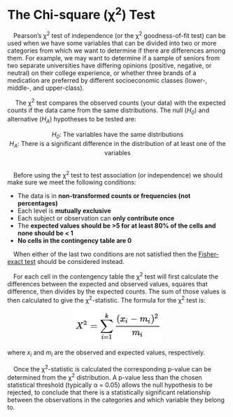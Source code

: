 
# The Chi-square (χ<sup>2</sup>) Test

 Pearson’s χ<sup>2</sup> test of independence (or the χ<sup>2</sup>
goodness-of-fit test) can be used when we have some variables that can
be divided into two or more categories from which we want to determine
if there are differences among them. For example, we may want to
determine if a sample of seniors from two separate universities have
differing opinions (positive, negative, or neutral) on their college
experience, or whether three brands of a medication are preferred by
different socioeconomic classes (lower-, middle-, and upper-class).

  The χ<sup>2</sup> test compares the observed counts (your data) with
the expected counts if the data came from the same distributions. The
null (<i>H<sub>0</sub></i>) and alternative (<i>H<sub>A</sub></i>)
hypotheses to be tested are:

<center>
<i>H<sub>0</sub></i>: The variables have the same distributions
</center>
<center>
<i>H<sub>A</sub></i>: There is a significant difference in the
distribution of at least one of the variables
</center>

<br>

 Before using the χ<sup>2</sup> test to test association (or
independence) we should make sure we meet the following conditions:

-   The data is in **non-transformed counts or frequencies (not
    percentages)**
-   Each level is **mutually exclusive**
-   Each subject or observation can **only contribute once**
-   The **expected values should be &gt;5 for at least 80% of the cells
    and none should be &lt; 1**
-   **No cells in the contingency table are 0**

 When either of the last two conditions are not satisfied then the
[Fisher-exact
test](https://tylerbg.github.io/DLC_statical_guides/docs/Info/Fisher-exact-test)
should be considered instead.

 For each cell in the contengency table the χ<sup>2</sup> test will
first calculate the differences between the expected and observed
values, squares that difference, then divides by the expected counts.
The sum of those values is then calculated to give the
χ<sup>2</sup>-statistic. The formula for the χ<sup>2</sup> test is:

<center>
<img src="img/chi-sq-test/chi-sq_eq.PNG" style="display: block; margin: auto;" />
</center>

where <i>x<sub>i</sub></i> and <i>m<sub>i</sub></i> are the observed and
expected values, respectively.

 Once the χ<sup>2</sup>-statistic is calculated the corresponding
p-value can be determined from the χ<sup>2</sup> distribution. A p-value
less than the chosen statistical threshold (typically α = 0.05) allows
the null hypothesis to be rejected, to conclude that there is a
statistically significant relationship between the observations in the
categories and which variable they belong to.
